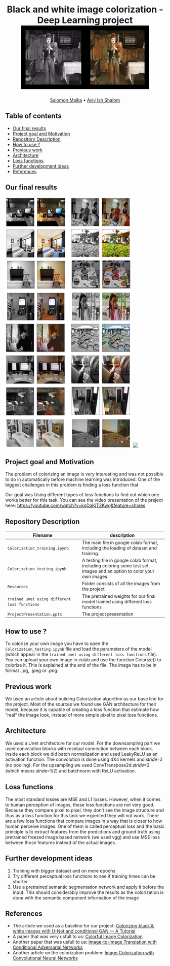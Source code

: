 <h1 align="center">
  <br>
Black and white image colorization -  Deep Learning project
  <br>
  <img src="https://github.com/SalomonMalka/Black-and-white-image-colorization/blob/main/Resources/charlie.gif" height="200">
</h1>
  <p align="center">
    <a href="https://github.com/SalomonMalka">Salomon Malka</a> •
    <a href="https://github.com/aviv21">Aviv Ish Shalom</a>
  </p>


## Table of contents
- [Our final results](#Our-final-results)
- [Project goal and Motivation](#Project-goal-and-Motivation)
- [Repository Description](#repository-description)
- [How to use ?](#How-to-use-?)
- [Previous work](#Previous-work)
- [Architecture](#Architecture)
- [Loss functions](#Loss-functions)
- [Further development ideas](#further-development-ideas)
- [References](#References)


## Our final results
<p float="left">
  <img src="https://github.com/SalomonMalka/Black-and-white-image-colorization/blob/main/Resources/final_coloring_1.jpg" width="400" />
  <img src="https://github.com/SalomonMalka/Black-and-white-image-colorization/blob/main/Resources/final_coloring_2.jpg" width="400" /> 
  <img src="/img3.png" width="500" />
  <p align="center">

## Project goal and Motivation

The problem of colorizing an image is very interesting and was not possible to do in automatically before machine learning was introduced.
One of the biggest challenges in this problem is finding a loss function that

Our goal was Using different types of loss functions to find out which one works better for this task.
You can see the video presentation of the preject here: https://youtube.com/watch?v=kgDaKjT3Kwg&feature=shares 


## Repository Description

| Filename                    | description                                                                                       |
| --------------------------- | ------------------------------------------------------------------------------------------------- |
| `Colorization_training.ipynb` | The main file in google colab format, including the loading of dataset and training. |
| `Colorization_testing.ipynb`    | A testing file in google colab format, including coloring some test set images and an option to color your own images.                                                                 |
| `Resources `                      | Folder consists of all the images from the project                                                |
| `trained unet using different loss functions`           | The pretrained weights for our final model trained using different loss functions                                          |
| `ProjectPresentation.pptx`           | The project presentation                                        |
    
<a name="How-to-use-?"/>

## How to use ?
To colorize your own image you have to open the `Colorization_testing.ipynb` file and load the parameters of the model (which appear in the `trained unet using different loss functions` file). You can upload your own image in colab and use the function Colorize() to colorize it. This is explained at the end of the file. The image has to be in format .jpg, .jpeg or .png.

## Previous work
We used an article about building Colorization algorithm as our base line for the project. 
Most of the sources we found use GAN architecture for their model, because it is capable of creating a loss function that estimate how “real” the image look, instead of more simple pixel to pixel loss functions. 



## Architecture
We used a Unet architecture for our model. For the downsampling part we used convolution blocks  with residual connection between each block. Inside each block we did batch normalization and used LeakyReLU as an activation function. The convolution is done using 4X4 kernels and 𝑠𝑡𝑟𝑖𝑑𝑒=2 (no pooling). For the upsampling we used ConvTranspose2d 𝑠𝑡𝑟𝑖𝑑𝑒=2 (which means 𝑠𝑡𝑟𝑖𝑑𝑒=1/2) and batchnorm with ReLU activation.


## Loss functions
The most standard losses are MSE and L1 losses. However, when it comes to human perception of images, these loss functions are not very good. Because they compare pixel to pixel, they don’t see the image structure and thus as a loss function for this task we expected they will not work.
There are a few loss functions that compare images in a way that is closer to how human perceive images. One of them is called perceptual loss and the basic principle is to extract features from the predictions and ground truth using pretrained freezed image based network (we used vgg) and use MSE loss between those features instead of the actual images. 



## Further development ideas

1. Training with bigger dataset and on more epochs
2. Try different perceptual loss functions to see if training times can be shorter.
3. Use a pretrained semantic segmentation network and apply it before the input. This should considerably improve the results as the colorization is done with the semantic component information of the image

## References

- The article we used as a baseline for our project: [Colorizing black & white images with U-Net and conditional GAN — A Tutorial
](https://towardsdatascience.com/colorizing-black-white-images-with-u-net-and-conditional-gan-a-tutorial-81b2df111cd8)
- A paper that was very usfull to us: [Colorful Image Colorization](https://arxiv.org/abs/1603.08511)
- Another paper that was usfull to us: [Image-to-Image Translation with Conditional Adversarial Networks](https://arxiv.org/abs/1611.07004)
- Another article on the colorization problem: [Image Colorization with Convolutional Neural Networks](https://lukemelas.github.io/image-colorization.html)


